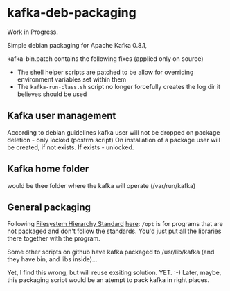 kafka-deb-packaging
===================

Work in Progress.

Simple debian packaging for Apache Kafka 0.8.1, 


kafka-bin.patch contains the following fixes (applied only on source)

- The shell helper scripts are patched to be allow for overriding environment variables set within them
- The `kafka-run-class.sh` script no longer forcefully creates the log dir it believes should be used


Kafka user management
-----

According to debian guidelines kafka user will not be dropped on package deletion - only locked (postrm script)
On installation of a package user will be created, if not exists. If exists - unlocked.

Kafka home folder
---

would be thee folder where the kafka will operate (/var/run/kafka)


General packaging
---

Following [Filesystem Hierarchy Standard](http://en.wikipedia.org/wiki/Filesystem_Hierarchy_Standard)  [here](http://www.pathname.com/fhs/): `/opt` is for programs that are not packaged and don't follow the standards. You'd just put all the libraries there together with the program.

Some other scripts on github have kafka packaged to /usr/lib/kafka (and they have bin, and libs inside)...

Yet, I find this wrong, but will reuse exsiting solution. YET. :-)
Later, maybe, this packaging script would be an atempt to pack kafka in right places.


